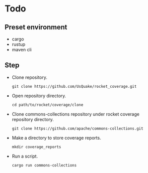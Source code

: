 # Todo
## Preset environment
  - cargo
  - rustup
  - maven cli
## Step
  - Clone repository.
    ```
    git clone https://github.com/UsQuake/rocket_coverage.git
    ```
  - Open repository directory.
    ```
    cd path/to/rocket/coverage/clone
    ```
  - Clone commons-collections repository under rocket coverage repository directory.
    ```
    git clone https://github.com/apache/commons-collections.git
    ```
  - Make a directory to store coverage reports.
    ```
    mkdir coverage_reports
    ```
  - Run a script.
    ```
    cargo run commons-collections
    ```
  
